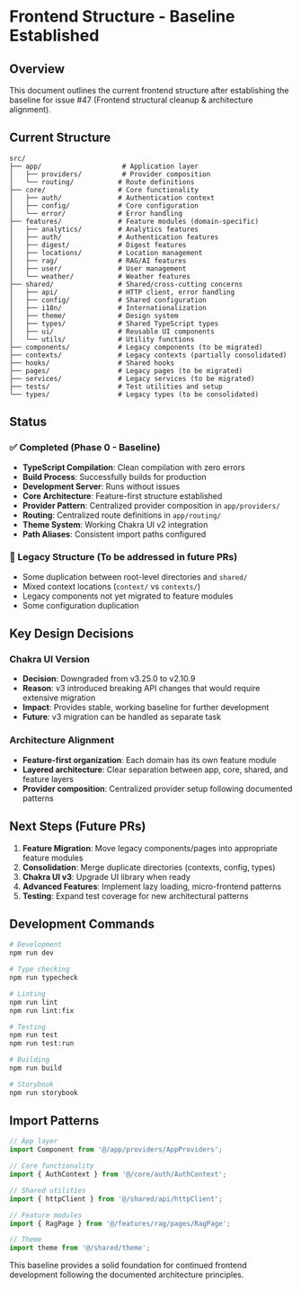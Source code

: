 # Frontend Structure - Baseline Established

## Overview
This document outlines the current frontend structure after establishing the baseline for issue #47 (Frontend structural cleanup & architecture alignment).

## Current Structure

```
src/
├── app/                    # Application layer
│   ├── providers/          # Provider composition
│   └── routing/           # Route definitions
├── core/                  # Core functionality
│   ├── auth/              # Authentication context
│   ├── config/            # Core configuration
│   └── error/             # Error handling
├── features/              # Feature modules (domain-specific)
│   ├── analytics/         # Analytics features
│   ├── auth/              # Authentication features
│   ├── digest/            # Digest features
│   ├── locations/         # Location management
│   ├── rag/               # RAG/AI features
│   ├── user/              # User management
│   └── weather/           # Weather features
├── shared/                # Shared/cross-cutting concerns
│   ├── api/               # HTTP client, error handling
│   ├── config/            # Shared configuration
│   ├── i18n/              # Internationalization
│   ├── theme/             # Design system
│   ├── types/             # Shared TypeScript types
│   ├── ui/                # Reusable UI components
│   └── utils/             # Utility functions
├── components/            # Legacy components (to be migrated)
├── contexts/              # Legacy contexts (partially consolidated)
├── hooks/                 # Shared hooks
├── pages/                 # Legacy pages (to be migrated)
├── services/              # Legacy services (to be migrated)
├── tests/                 # Test utilities and setup
└── types/                 # Legacy types (to be consolidated)
```

## Status

### ✅ Completed (Phase 0 - Baseline)
- **TypeScript Compilation**: Clean compilation with zero errors
- **Build Process**: Successfully builds for production
- **Development Server**: Runs without issues
- **Core Architecture**: Feature-first structure established
- **Provider Pattern**: Centralized provider composition in `app/providers/`
- **Routing**: Centralized route definitions in `app/routing/`
- **Theme System**: Working Chakra UI v2 integration
- **Path Aliases**: Consistent import paths configured

### 🔄 Legacy Structure (To be addressed in future PRs)
- Some duplication between root-level directories and `shared/`
- Mixed context locations (`context/` vs `contexts/`)
- Legacy components not yet migrated to feature modules
- Some configuration duplication

## Key Design Decisions

### Chakra UI Version
- **Decision**: Downgraded from v3.25.0 to v2.10.9
- **Reason**: v3 introduced breaking API changes that would require extensive migration
- **Impact**: Provides stable, working baseline for further development
- **Future**: v3 migration can be handled as separate task

### Architecture Alignment
- **Feature-first organization**: Each domain has its own feature module
- **Layered architecture**: Clear separation between app, core, shared, and feature layers
- **Provider composition**: Centralized provider setup following documented patterns

## Next Steps (Future PRs)

1. **Feature Migration**: Move legacy components/pages into appropriate feature modules
2. **Consolidation**: Merge duplicate directories (contexts, config, types)
3. **Chakra UI v3**: Upgrade UI library when ready
4. **Advanced Features**: Implement lazy loading, micro-frontend patterns
5. **Testing**: Expand test coverage for new architectural patterns

## Development Commands

```bash
# Development
npm run dev

# Type checking
npm run typecheck

# Linting
npm run lint
npm run lint:fix

# Testing
npm run test
npm run test:run

# Building
npm run build

# Storybook
npm run storybook
```

## Import Patterns

```typescript
// App layer
import Component from '@/app/providers/AppProviders';

// Core functionality
import { AuthContext } from '@/core/auth/AuthContext';

// Shared utilities
import { httpClient } from '@/shared/api/httpClient';

// Feature modules
import { RagPage } from '@/features/rag/pages/RagPage';

// Theme
import theme from '@/shared/theme';
```

This baseline provides a solid foundation for continued frontend development following the documented architecture principles.
